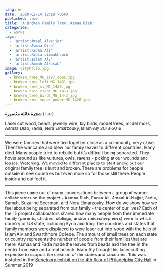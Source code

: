 ```yaml
---
lang: en
date: '2020-02-14 12:19 -0500'
published: true
title: 'A Broken Family Tree: Asmaa Diab'
categories:
  - works
tags:
  - 'artist:Amaal AlNajjar'
  - 'artist:Asmaa Diab'
  - 'artist:Fadaa Ali'
  - 'artist:Fadia Lilmakhzoub'
  - 'artist:Islam Aly'
  - 'artist:Samah AlKasab'
image: cityhall6.jpg
gallery:
  - broken_tree_MG_1497_down.jpg
  - broken_tree_left_MG_1433.jpg
  - broken_tree_si_MG_1436.jpg
  - broken_tree_right_MG_1433.jpg
  - broken_tree_birds_MG_1443.jpg
  - broken_tree_super_power_MG_1426.jpg
---
```

**شجرة عائلة مكسورة**
{: .ar}

Laser cut wood, beads, jewelry wire, toy birds, model trees, model moss,
Asmaa Diab, Fadia, Nora Elmarzouky, Islam Aly
2018-2019

<hr/>

We were families that were tied together close as a community, very close. 
Then the war came and blew our family leaves to different countries. 
Many died. 
Many people tried to rebuild but it’s difficult being separated. 
They hover around us like vultures, owls, ravens - picking at our wounds and losses. Watching.
We moved to different places to start anew, but our original family tree is hurt and broken. 
There are problems for people outside in new countries but even more so for those still there. 
People inside and out feel it. 

<hr/>

This piece came out of many conversations between a group of women collaborators on the project - Asmaa Diab, Fadaa Ali, Amaal Al-Najjar, Fadia, Samah, Suzanne Seesman, and Nora Elmarzouky. How do we show how we feel about being separated from our family - the center of our lives? Each of the 15 project collaborators shared how many people from their immediate family (parents, children, siblings, and/or neices/nephews) were in which country or US state, including Syria and Iraq. The countries and states that family members were displaced to were laser cut into wood with the help of Islam Aly and Swarthmore College. The amount of small trees on each state or country represents the number of people from their families that are there. Asmaa and Fadia made the leaves from beads and the tree in the center from wire and a real branch. Islam Aly brought his laser cutting expertise to support the creation of the states and countries. This was installed in the [_Sanctuary_ exhibit on the 4th floor of Philadelphia City Hall](http://fps.swarthmore.edu/exhibitions/exhibit:city%20hall/sanctuary/) in Summer 2019.
